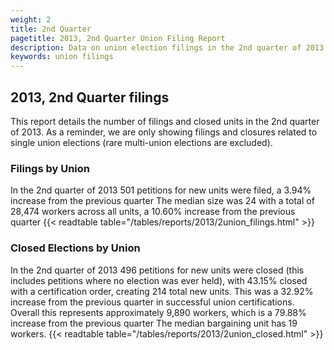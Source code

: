 ```yaml
---
weight: 2
title: 2nd Quarter
pagetitle: 2013, 2nd Quarter Union Filing Report
description: Data on union election filings in the 2nd quarter of 2013
keywords: union filings
---
```


## 2013, 2nd Quarter filings

This report details the number of filings and closed units in the 2nd quarter of 2013. As a reminder, we are only showing filings and closures related to single union elections (rare multi-union elections are excluded).

### Filings by Union
In the 2nd quarter of 2013 501 petitions for new units were filed, a 3.94% increase from the previous quarter The median size was 24 with a total of 28,474 workers across all units, a 10.60% increase from the previous quarter
{{< readtable table="/tables/reports/2013/2union_filings.html" >}}

### Closed Elections by Union
In the 2nd quarter of 2013 496 petitions for new units were closed (this includes petitions where no election was ever held), with 43.15% closed with a certification order, creating 214 total new units. This was a 32.92% increase from the previous quarter in successful union certifications. Overall this represents approximately 9,890 workers, which is a 79.88% increase from the previous quarter The median bargaining unit has 19 workers.
{{< readtable table="/tables/reports/2013/2union_closed.html" >}}
